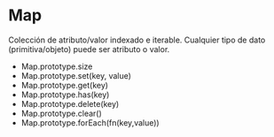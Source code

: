 # Map

Colección de atributo/valor indexado e iterable. Cualquier tipo de dato (primitiva/objeto) puede ser atributo o valor.

 - Map.prototype.size
 - Map.prototype.set(key, value)
 - Map.prototype.get(key)
 - Map.prototype.has(key)
 - Map.prototype.delete(key)
 - Map.prototype.clear()
 - Map.prototype.forEach(fn(key,value))
